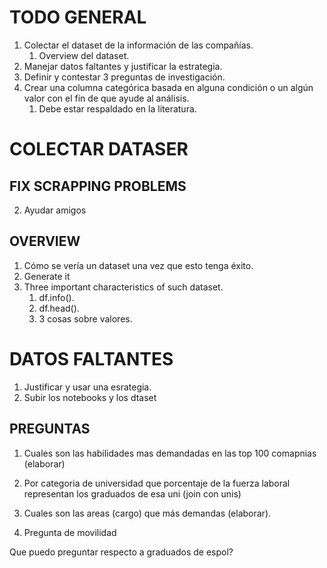 # TODO GENERAL
1. Colectar el dataset de la información de las compañías.
    1. Overview del dataset.
2. Manejar datos faltantes y justificar la estrategia.
3. Definir y contestar 3 preguntas de investigación.
4. Crear una columna categórica basada en alguna condición o un algún valor con el fin de que ayude al
   análisis. 
    1. Debe estar respaldado en la literatura.





# COLECTAR DATASER

## FIX SCRAPPING PROBLEMS
2. Ayudar amigos

## OVERVIEW
1. Cómo se vería un dataset una vez que esto tenga éxito.
2. Generate it 
3. Three important characteristics of such dataset.
    1. df.info().
    2. df.head().
    3. 3 cosas sobre valores.

# DATOS FALTANTES
1. Justificar y usar una esrategia.
2. Subir los notebooks y los dtaset





## PREGUNTAS
1. Cuales son las habilidades mas demandadas en las top 100 comapnias (elaborar)
2. Por categoria de universidad que porcentaje de la fuerza laboral representan los graduados de esa uni (join
   con unis)
3. Cuales son las areas (cargo) que más demandas (elaborar).



1. Pregunta de movilidad



Que puedo preguntar respecto a graduados de espol?
